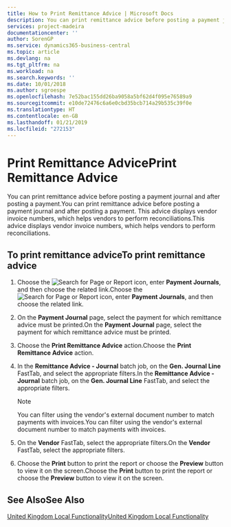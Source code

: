 ```yaml
---
title: How to Print Remittance Advice | Microsoft Docs
description: You can print remittance advice before posting a payment journal and after posting a payment. This advice displays vendor invoice numbers, which helps vendors to perform reconciliations.
services: project-madeira
documentationcenter: ''
author: SorenGP
ms.service: dynamics365-business-central
ms.topic: article
ms.devlang: na
ms.tgt_pltfrm: na
ms.workload: na
ms.search.keywords: ''
ms.date: 10/01/2018
ms.author: sgroespe
ms.openlocfilehash: 7e52bac155dd26ba9058a5bf62d4f095e76589a9
ms.sourcegitcommit: e10de72476c6a6e0cbd35bcb714a29b535c39f0e
ms.translationtype: HT
ms.contentlocale: en-GB
ms.lasthandoff: 01/21/2019
ms.locfileid: "272153"
---
```

# <a name="print-remittance-advice"></a><span data-ttu-id="b904b-104">Print Remittance Advice</span><span class="sxs-lookup"><span data-stu-id="b904b-104">Print Remittance Advice</span></span>
<span data-ttu-id="b904b-105">You can print remittance advice before posting a payment journal and after posting a payment.</span><span class="sxs-lookup"><span data-stu-id="b904b-105">You can print remittance advice before posting a payment journal and after posting a payment.</span></span> <span data-ttu-id="b904b-106">This advice displays vendor invoice numbers, which helps vendors to perform reconciliations.</span><span class="sxs-lookup"><span data-stu-id="b904b-106">This advice displays vendor invoice numbers, which helps vendors to perform reconciliations.</span></span>  

## <a name="to-print-remittance-advice"></a><span data-ttu-id="b904b-107">To print remittance advice</span><span class="sxs-lookup"><span data-stu-id="b904b-107">To print remittance advice</span></span>  

1.  <span data-ttu-id="b904b-108">Choose the ![Search for Page or Report](../../media/ui-search/search_small.png "Search for Page or Report icon") icon, enter **Payment Journals**, and then choose the related link.</span><span class="sxs-lookup"><span data-stu-id="b904b-108">Choose the ![Search for Page or Report](../../media/ui-search/search_small.png "Search for Page or Report icon") icon, enter **Payment Journals**, and then choose the related link.</span></span>  
2.  <span data-ttu-id="b904b-109">On the **Payment Journal** page, select the payment for which remittance advice must be printed.</span><span class="sxs-lookup"><span data-stu-id="b904b-109">On the **Payment Journal** page, select the payment for which remittance advice must be printed.</span></span>  
3.  <span data-ttu-id="b904b-110">Choose the **Print Remittance Advice** action.</span><span class="sxs-lookup"><span data-stu-id="b904b-110">Choose the **Print Remittance Advice** action.</span></span>  
4.  <span data-ttu-id="b904b-111">In the **Remittance Advice - Journal** batch job, on the **Gen. Journal Line** FastTab, and select the appropriate filters.</span><span class="sxs-lookup"><span data-stu-id="b904b-111">In the **Remittance Advice - Journal** batch job, on the **Gen. Journal Line** FastTab, and select the appropriate filters.</span></span>  

    > [!NOTE]  
    >  <span data-ttu-id="b904b-112">You can filter using the vendor's external document number to match payments with invoices.</span><span class="sxs-lookup"><span data-stu-id="b904b-112">You can filter using the vendor's external document number to match payments with invoices.</span></span>  

5.  <span data-ttu-id="b904b-113">On the **Vendor** FastTab, select the appropriate filters.</span><span class="sxs-lookup"><span data-stu-id="b904b-113">On the **Vendor** FastTab, select the appropriate filters.</span></span>  
6.  <span data-ttu-id="b904b-114">Choose the **Print** button to print the report or choose the **Preview** button to view it on the screen.</span><span class="sxs-lookup"><span data-stu-id="b904b-114">Choose the **Print** button to print the report or choose the **Preview** button to view it on the screen.</span></span>  

## <a name="see-also"></a><span data-ttu-id="b904b-115">See Also</span><span class="sxs-lookup"><span data-stu-id="b904b-115">See Also</span></span>  
[<span data-ttu-id="b904b-116">United Kingdom Local Functionality</span><span class="sxs-lookup"><span data-stu-id="b904b-116">United Kingdom Local Functionality</span></span>](united-kingdom-local-functionality.md)
